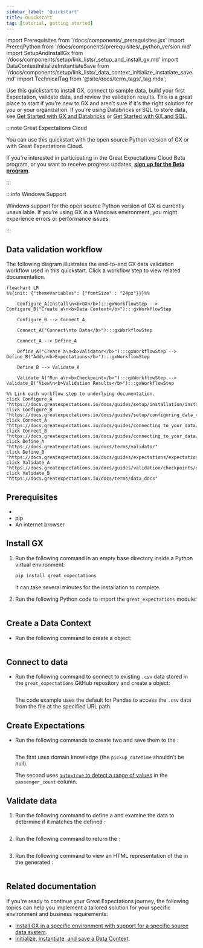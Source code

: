 ```yaml
---
sidebar_label: 'Quickstart'
title: Quickstart
tag: [tutorial, getting started]
---
```

import Prerequisites from '/docs/components/_prerequisites.jsx'
import PrereqPython from '/docs/components/prerequisites/_python_version.md'
import SetupAndInstallGx from '/docs/components/setup/link_lists/_setup_and_install_gx.md'
import DataContextInitializeInstantiateSave from '/docs/components/setup/link_lists/_data_context_initialize_instatiate_save.md'
import TechnicalTag from '@site/docs/term_tags/_tag.mdx';

Use this quickstart to install GX, connect to sample data, build your first Expectation, validate data, and review the validation results. This is a great place to start if you're new to GX and aren't sure if it's the right solution for you or your organization. If you're using Databricks or SQL to store data, see [Get Started with GX and Databricks](../getting_started/how_to_use_great_expectations_in_databricks.md) or [Get Started with GX and SQL](../getting_started/how_to_use_great_expectations_with_sql.md).

:::note Great Expectations Cloud

You can use this quickstart with the open source Python version of GX or with Great Expectations Cloud.

If you're interested in participating in the Great Expectations Cloud Beta program, or you want to receive progress updates, [**sign up for the Beta program**](https://greatexpectations.io/cloud).

:::

:::info Windows Support

Windows support for the open source Python version of GX is currently unavailable. If you’re using GX in a Windows environment, you might experience errors or performance issues.

:::


## Data validation workflow

The following diagram illustrates the end-to-end GX data validation workflow used in this quickstart. Click a workflow step to view related documentation.

```mermaid
flowchart LR
%%{init: {"themeVariables": {"fontSize" : "24px"}}}%%

    Configure_A(Install\n<b>GX</b>):::gxWorkflowStep --> Configure_B("Create a\n<b>Data Context</b>"):::gxWorkflowStep

    Configure_B --> Connect_A

    Connect_A("Connect\nto Data</b>"):::gxWorkflowStep

    Connect_A --> Define_A

    Define_A("Create a\n<b>Validator</b>"):::gxWorkflowStep --> Define_B("Add\n<b>Expectations</b>"):::gxWorkflowStep

    Define_B --> Validate_A

    Validate_A("Run a\n<b>Checkpoint</b>"):::gxWorkflowStep --> Validate_B("View\n<b>Validation Results</b>"):::gxWorkflowStep

%% Link each workflow step to underlying documentation.
click Configure_A "https://docs.greatexpectations.io/docs/guides/setup/installation/install_gx"
click Configure_B "https://docs.greatexpectations.io/docs/guides/setup/configuring_data_contexts/instantiating_data_contexts/instantiate_data_context/"
click Connect_A "https://docs.greatexpectations.io/docs/guides/connecting_to_your_data/connect_to_data_lp"
click Connect_B "https://docs.greatexpectations.io/docs/guides/connecting_to_your_data/connect_to_data_lp"
click Define_A "https://docs.greatexpectations.io/docs/terms/validator"
click Define_B "https://docs.greatexpectations.io/docs/guides/expectations/expectations_lp"
click Validate_A "https://docs.greatexpectations.io/docs/guides/validation/checkpoints/checkpoint_lp"
click Validate_B "https://docs.greatexpectations.io/docs/terms/data_docs"
```

## Prerequisites

- <PrereqPython />
- pip
- An internet browser


## Install GX

1. Run the following command in an empty base directory inside a Python virtual environment:

    ```bash title="Terminal input"
    pip install great_expectations
    ```

    It can take several minutes for the installation to complete.

2. Run the following Python code to import the `great_expectations` module:

    ```python name="tutorials/quickstart/quickstart.py import_gx"
    ```
## Create a Data Context

- Run the following command to create a <TechnicalTag tag="data_context" text="Data Context"/> object:

    ```python name="tutorials/quickstart/quickstart.py get_context"
    ```
## Connect to data

- Run the following command to connect to existing `.csv` data stored in the `great_expectations` GitHub repository and create a <TechnicalTag tag="validator" text="Validator"/> object:

    ```python name="tutorials/quickstart/quickstart.py connect_to_data"
    ```

    The code example uses the default <TechnicalTag tag="data_context" text="Data Context"/> <TechnicalTag tag="datasource" text="Data Source"/> for Pandas to access the `.csv` data from the file at the specified URL path.

## Create Expectations

- Run the following commands to create two <TechnicalTag tag="expectation" text="Expectations"/> and save them to the <TechnicalTag tag="expectation_suite" text="Expectation Suite"/>:

    ```python name="tutorials/quickstart/quickstart.py create_expectation"
    ```

  The first <TechnicalTag tag="expectation" text="Expectation"/> uses domain knowledge (the `pickup_datetime` shouldn't be null).

  The second <TechnicalTag tag="expectation" text="Expectation"/> uses [`auto=True` to detect a range of values](../../guides/expectations/how_to_use_auto_initializing_expectations.md#using-autotrue) in the `passenger_count` column.

## Validate data

1. Run the following command to define a <TechnicalTag tag="checkpoint" text="Checkpoint"/> and examine the data to determine if it matches the defined <TechnicalTag tag="expectation" text="Expectations"/>:

    ```python name="tutorials/quickstart/quickstart.py create_checkpoint"
    ```

2. Run the following command to return the <TechnicalTag tag="validation_result" text="Validation Results"/>:

    ```python name="tutorials/quickstart/quickstart.py run_checkpoint"
    ```

3. Run the following command to view an HTML representation of the <TechnicalTag tag="validation_result" text="Validation Results"/> in the generated <TechnicalTag tag="data_docs" text="Data Docs"/>:

    ```python name="tutorials/quickstart/quickstart.py view_results"
    ```

## Related documentation

If you're ready to continue your Great Expectations journey, the following topics can help you implement a tailored solution for your specific environment and business requirements:

- [Install GX in a specific environment with support for a specific source data system](/docs/guides/setup/installation/install_gx).
- [Initialize, instantiate, and save a Data Context](/docs/guides/setup/configure_data_contexts_lp).
